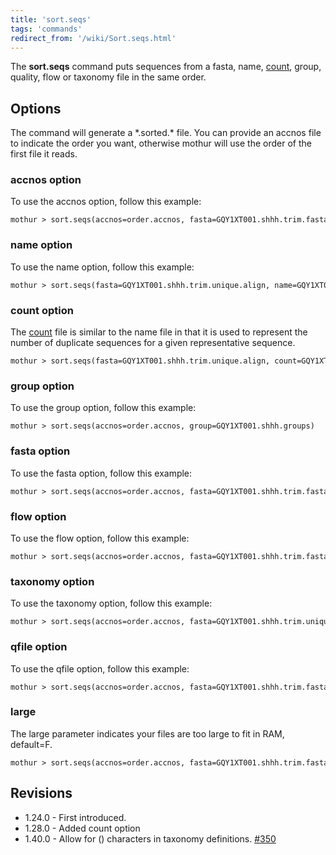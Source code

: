 ```yaml
---
title: 'sort.seqs'
tags: 'commands'
redirect_from: '/wiki/Sort.seqs.html'
---
```

The **sort.seqs** command puts sequences from a
fasta, name, [ count](/wiki/Count_File), group, quality, flow or
taxonomy file in the same order.


## Options

The command will generate a \*.sorted.\* file. You can provide an accnos
file to indicate the order you want, otherwise mothur will use the order
of the first file it reads.

### accnos option

To use the accnos option, follow this example:

    mothur > sort.seqs(accnos=order.accnos, fasta=GQY1XT001.shhh.trim.fasta)

### name option

To use the name option, follow this example:

    mothur > sort.seqs(fasta=GQY1XT001.shhh.trim.unique.align, name=GQY1XT001.shhh.trim.names)

### count option

The [ count](/wiki/Count_File) file is similar to the name file in
that it is used to represent the number of duplicate sequences for a
given representative sequence.

    mothur > sort.seqs(fasta=GQY1XT001.shhh.trim.unique.align, count=GQY1XT001.shhh.trim.count_table)

### group option

To use the group option, follow this example:

    mothur > sort.seqs(accnos=order.accnos, group=GQY1XT001.shhh.groups)

### fasta option

To use the fasta option, follow this example:

    mothur > sort.seqs(accnos=order.accnos, fasta=GQY1XT001.shhh.trim.fasta)

### flow option

To use the flow option, follow this example:

    mothur > sort.seqs(accnos=order.accnos, fasta=GQY1XT001.shhh.trim.fasta, flow=GQY1XT001.shhh.trim.flow)

### taxonomy option

To use the taxonomy option, follow this example:

    mothur > sort.seqs(accnos=order.accnos, fasta=GQY1XT001.shhh.trim.unique.good.filter.unique.precluster.pick.fasta, taxonomy=GQY1XT001.shhh.trim.unique.good.filter.unique.precluster.pick.rdp.taxonomy)

### qfile option

To use the qfile option, follow this example:

    mothur > sort.seqs(accnos=order.accnos, fasta=GQY1XT001.shhh.trim.fasta, qfile=GQY1XT001.shhh.trim.qual)

### large

The large parameter indicates your files are too large to fit in RAM,
default=F.

    mothur > sort.seqs(accnos=order.accnos, fasta=GQY1XT001.shhh.trim.fasta, qfile=GQY1XT001.shhh.trim.qual, large=T)

## Revisions

-   1.24.0 - First introduced.
-   1.28.0 - Added count option
-   1.40.0 - Allow for () characters in taxonomy definitions.
    [\#350](https://github.com/mothur/mothur/issues/350)


